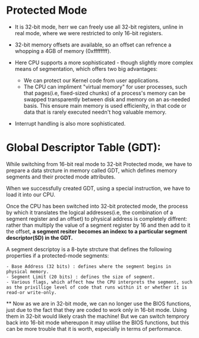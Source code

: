 # Protected Mode

* It is 32-bit mode, herr we can freely use all 32-bit registers, unline in real mode, where we were restricted to only 16-bit registers.

* 32-bit memory offsets are available, so an offset can refrence a whopping a 4GB of memory (0xffffffff).

* Here CPU supports a more sophisticated - though slightly more complex means of segmentation, which offers two big advantages:
	
	- We can protect our Kernel code from user applications.
	- The CPU can impliment "virtual memory" for user processes, such that pages(i.e, fixed-sized chunks) of a process's memory can be swapped transparently between disk and memory on an as-needed basis. This ensure main memory is used efficienlty, in that code or data that is rarely executed needn't hog valuable memory.

* Interrupt handling is also more sophisticated.


# Global Descriptor Table (GDT):

While switching from 16-bit real mode to 32-bit Protected mode, we have to prepare a data strcture in memory called GDT, which defines memory segments and their procted mode attributes.

When we successfully created GDT, using a special instruction, we have to load it into our CPU.

Once the CPU has been switched into 32-bit protected mode, the process by which it translates the logical addresses(i.e, the combination of a segment register and an offset) to physical address is completely diffrent: rather than multiply the value of a segment register by 16 and then add to it the offset, <b>a segment resiter becomes an indexc to a particular segment descriptor(SD) in the GDT.</b>


A segment descriptoy is a 8-byte strcture that defines the following properties if a protected-mode segments:

	- Base Address (32 bits) : defines where the segment begins in physical memory.
	- Segment Limit (20 bits) : defines the size of segment.
	- Various flags, which affect how the CPU interprets the segment, such as the privillige level of code that runs within it or whether it is read-or write-only. 

** Now as we are in 32-bit mode, we can no longer use the BIOS functions, just due to the fact that they are coded to work only in 16-bit mode. Using them in 32-bit would likely crash the machine! But we can switch temprory back into 16-bit mode whereupon it may utilise the BIOS functions, but this can be more trouble that it is worth, especially in terms of performance.


